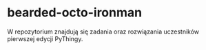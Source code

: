 # bearded-octo-ironman
W repozytorium znajdują się zadania oraz rozwiązania uczestników pierwszej edycji PyThingy.
